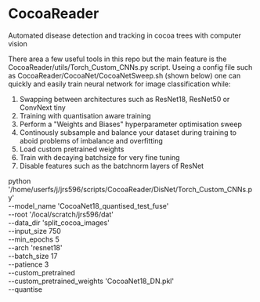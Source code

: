# CocoaReader
Automated disease detection and tracking in cocoa trees with computer vision

There area a few useful tools in this repo but the main feature is the CocoaReader/utils/Torch_Custom_CNNs.py script.
Useing a config file such as CocoaReader/CocoaNet/CocoaNetSweep.sh (shown below) one can quickly and easily train neural network for image classification while:
  1. Swapping between architectures such as ResNet18, ResNet50 or ConvNext tiny
  2. Training with quantisation aware training
  3. Perform a "Weights and Biases" hyperparameter optimisation sweep
  4. Continously subsample and balance your dataset during training to aboid problems of imbalance and overfitting
  5. Load custom pretrained weights
  6. Train with decaying batchsize for very fine tuning
  7. Disable features such as the batchnorm layers of ResNet

python '/home/userfs/j/jrs596/scripts/CocoaReader/DisNet/Torch_Custom_CNNs.py' \
        --model_name 'CocoaNet18_quantised_test_fuse' \
        --root '/local/scratch/jrs596/dat' \
        --data_dir 'split_cocoa_images' \
        --input_size 750 \
        --min_epochs 5 \
        --arch 'resnet18' \
        --batch_size 17 \
        --patience 3 \
        --custom_pretrained \
        --custom_pretrained_weights 'CocoaNet18_DN.pkl' \
        --quantise
